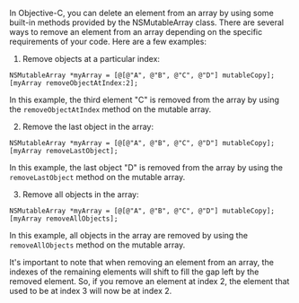 In Objective-C, you can delete an element from an array by using some built-in methods provided by the NSMutableArray class. There are several ways to remove an element from an array depending on the specific requirements of your code. Here are a few examples:

1. Remove objects at a particular index:
```
NSMutableArray *myArray = [@[@"A", @"B", @"C", @"D"] mutableCopy];
[myArray removeObjectAtIndex:2];
```
In this example, the third element "C" is removed from the array by using the `removeObjectAtIndex` method on the mutable array.

2. Remove the last object in the array:
```
NSMutableArray *myArray = [@[@"A", @"B", @"C", @"D"] mutableCopy];
[myArray removeLastObject];
```
In this example, the last object "D" is removed from the array by using the `removeLastObject` method on the mutable array.

3. Remove all objects in the array:
```
NSMutableArray *myArray = [@[@"A", @"B", @"C", @"D"] mutableCopy];
[myArray removeAllObjects];
```
In this example, all objects in the array are removed by using the `removeAllObjects` method on the mutable array.

It's important to note that when removing an element from an array, the indexes of the remaining elements will shift to fill the gap left by the removed element. So, if you remove an element at index 2, the element that used to be at index 3 will now be at index 2.
